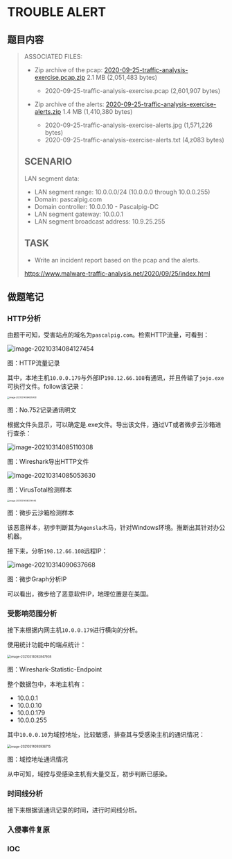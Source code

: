 # TROUBLE ALERT



## 题目内容

>   ASSOCIATED FILES:
>
>   -   Zip archive of the pcap: [2020-09-25-traffic-analysis-exercise.pcap.zip](https://www.malware-traffic-analysis.net/2020/09/25/2020-09-25-traffic-analysis-exercise.pcap.zip)  2.1 MB (2,051,483 bytes)
>       -   2020-09-25-traffic-analysis-exercise.pcap  (2,601,907 bytes)
>
>   -   Zip archive of the alerts: [2020-09-25-traffic-analysis-exercise-alerts.zip](https://www.malware-traffic-analysis.net/2020/09/25/2020-09-25-traffic-analysis-exercise-alerts.zip)  1.4 MB (1,410,380 bytes)
>       -   2020-09-25-traffic-analysis-exercise-alerts.jpg  (1,571,226 bytes)
>       -   2020-09-25-traffic-analysis-exercise-alerts.txt  (4,z083 bytes)
>
>   ## SCENARIO
>
>   LAN segment data:
>
>   -   LAN segment range: 10.0.0.0/24 (10.0.0.0 through 10.0.0.255)
>   -   Domain: pascalpig.com
>   -   Domain controller: 10.0.0.10 - Pascalpig-DC
>   -   LAN segment gateway: 10.0.0.1
>   -   LAN segment broadcast address: 10.9.25.255
>
>    
>
>   ## TASK
>
>   -   Write an incident report based on the pcap and the alerts.
>
>   https://www.malware-traffic-analysis.net/2020/09/25/index.html



## 做题笔记

### HTTP分析

由题干可知，受害站点的域名为`pascalpig.com`。检索HTTP流量，可看到：

![image-20210314084127454](https://image-host-toky.oss-cn-shanghai.aliyuncs.com/image-20210314084127454.png)

图：HTTP流量记录

其中，本地主机`10.0.0.179`与外部IP`198.12.66.108`有通讯，并且传输了`jojo.exe`可执行文件。follow该记录：

<img src="https://image-host-toky.oss-cn-shanghai.aliyuncs.com/image-20210314084605400.png" alt="image-20210314084605400" style="zoom:33%;" />

图：No.752记录通讯明文

根据文件头显示，可以确定是.exe文件。导出该文件，通过VT或者微步云沙箱进行查杀：

![image-20210314085110308](https://image-host-toky.oss-cn-shanghai.aliyuncs.com/image-20210314085110308.png)

图：Wireshark导出HTTP文件



![image-20210314085053630](https://image-host-toky.oss-cn-shanghai.aliyuncs.com/image-20210314085053630.png)

图：VirusTotal检测样本

<img src="https://image-host-toky.oss-cn-shanghai.aliyuncs.com/image-20210314085314446.png" alt="image-20210314085314446" style="zoom: 33%;" />

图：微步云沙箱检测样本

该恶意样本，初步判断其为`Agensla`木马，针对Windows环境。推断出其针对办公机器。

接下来，分析`198.12.66.108`远程IP：

![image-20210314090637668](https://image-host-toky.oss-cn-shanghai.aliyuncs.com/image-20210314090637668.png)

图：微步Graph分析IP

可以看出，微步给了恶意软件IP，地理位置是在美国。

### 受影响范围分析

接下来根据内网主机`10.0.0.179`进行横向的分析。

使用统计功能中的端点统计：

<img src="https://image-host-toky.oss-cn-shanghai.aliyuncs.com/image-20210314092847938.png" alt="image-20210314092847938" style="zoom:50%;" />

图：Wireshark-Statistic-Endpoint

整个数据包中，本地主机有：

-   10.0.0.1
-   10.0.0.10
-   10.0.0.179
-   10.0.0.255

其中`10.0.0.10`为域控地址，比较敏感，排查其与受感染主机的通讯情况：

<img src="https://image-host-toky.oss-cn-shanghai.aliyuncs.com/image-20210314093936715.png" alt="image-20210314093936715" style="zoom:50%;" />

图：域控地址通讯情况

从中可知，域控与受感染主机有大量交互，初步判断已感染。





### 时间线分析

接下来根据该通讯记录的时间，进行时间线分析。



### 入侵事件复原



### IOC





